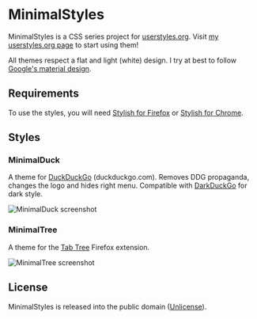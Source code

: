 
# MinimalStyles

MinimalStyles is a CSS series project for [userstyles.org](https://userstyles.org/).
Visit [my userstyles.org page](https://userstyles.org/users/300429) to start using them!

All themes respect a flat and light (white) design. I try at best to follow [Google's material design](https://www.google.com/design/spec/material-design).

## Requirements

To use the styles, you will need [Stylish for Firefox](https://addons.mozilla.org/en-US/firefox/addon/stylish/?src=external-userstyleshome) or [Stylish for Chrome](https://chrome.google.com/webstore/detail/fjnbnpbmkenffdnngjfgmeleoegfcffe).

## Styles

### MinimalDuck

A theme for [DuckDuckGo](https://duckduckgo.com) (duckduckgo.com). Removes DDG propaganda, changes the logo and hides right menu.
Compatible with [DarkDuckGo](https://userstyles.org/styles/115912/darkduckgo) for dark style.

![MinimalDuck screenshot](https://userstyles.org/style_screenshot_thumbnails/119469_after.png?r=1444824342 "MinimalDuck screenshot")

### MinimalTree

A theme for the [Tab Tree](https://addons.mozilla.org/en-US/firefox/addon/tab-tree/?src=search) Firefox extension.

![MinimalTree screenshot](https://userstyles.org/style_screenshot_thumbnails/119501_after.png?r=1444651552 "MinimalTree screenshot")

## License

MinimalStyles is released into the public domain ([Unlicense](https://github.com/lelimacon/MinimalStyles/blob/master/LICENSE)).

